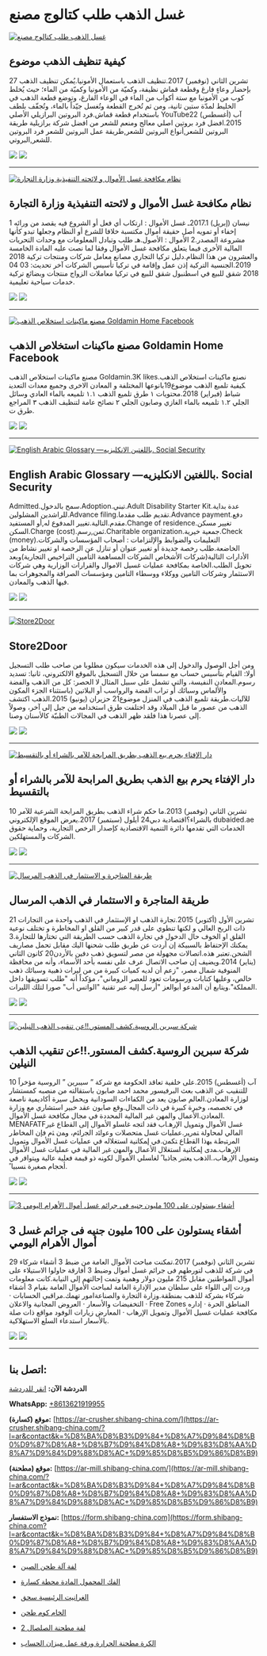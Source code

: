 # غسل الذهب طلب كتالوج مصنع

<a href="https://swt.shibang-china.com/?l=ar&img&k=%D8%BA%D8%B3%D9%84+%D8%A7%D9%84%D8%B0%D9%87%D8%A8+%D8%B7%D9%84%D8%A8+%D9%83%D8%AA%D8%A7%D9%84%D9%88%D8%AC+%D9%85%D8%B5%D9%86%D8%B9" target="_blank">![غسل الذهب طلب كتالوج مصنع](http://static.shibang-china.com/all-800x300/1039.jpg)</a>

## كيفية تنظيف الذهب موضوع
27 تشرين الثاني (نوفمبر) 2017.تنظيف الذهب باستعمال الأمونيا.يُمكن تنظيف الذهب بإحضار وعاءٍ فارغ وقطعة قماش نظيفة، وكميّة من الأمونيا وكميّة من الماء؛ حيث يُخلط كوب من الأمونيا مع ستة أكواب من الماء في الوعاء الفارغ، وتوضع قطعة الذهب في الخليط لمدّة ستين ثانية، ومن ثم تُخرج القطعة وتُغسل جيّداً بالماء، وتُجفّف بلطف باستخدام قطعة قماش.فرد البروتين البرازيلي الأصلي YouTube22 آب (أغسطس) 2015.افضل فرد بروتين اصلي معالج ومنعم للشعر من افضل شركة برازيلية طريقة البروتين للشعر,أنواع البروتين للشعر,طريقة عمل البروتين للشعر فرد البروتين للشعر,البروتي.


<a href="https://whatsapp.shibangsoft.com/WhatsApp.php" target="_blank" title="WhatsApp">![](http://static.shibang-china.com/icon/whatsapp.png)</a> <a href="https://swt.shibang-china.com/?l=ar&icon&k=%D8%BA%D8%B3%D9%84+%D8%A7%D9%84%D8%B0%D9%87%D8%A8+%D8%B7%D9%84%D8%A8+%D9%83%D8%AA%D8%A7%D9%84%D9%88%D8%AC+%D9%85%D8%B5%D9%86%D8%B9" target="_blank">![](http://static.shibang-china.com/icon/chat-ar.png)</a>

---

<a href="https://swt.shibang-china.com/?l=ar&img&k=%D8%BA%D8%B3%D9%84+%D8%A7%D9%84%D8%B0%D9%87%D8%A8+%D8%B7%D9%84%D8%A8+%D9%83%D8%AA%D8%A7%D9%84%D9%88%D8%AC+%D9%85%D8%B5%D9%86%D8%B9" target="_blank">![نظام مكافحة غسل الأموال و لائحته التنفيذية وزارة التجارة](http://static.shibang-china.com/all-800x300/202.jpg)</a>

## نظام مكافحة غسل الأموال و لائحته التنفيذية وزارة التجارة
1 نيسان (إبريل) 2017.1ـ غسل الأموال : ارتكاب أي فعل أو الشروع فيه يقصد من ورائه إخفاء أو تمويه أصل حقيقة أموال مكتسبة خلافا للشرع أو النظام وجعلها تبدو كأنها مشروعة المصدر.2 الأموال : الأصول.هـ طلب وتبادل المعلومات مع وحدات التحريات المالية الأخرى فيما يتعلق مكافحة غسل الأموال وفقا لما نصت عليه المادة الخامسة والعشرون من هذا النظام.دليل تركيا التجاري مصانع معامل شركات ومنتجات تركية 2018 2019.الجنسية التركية إذن عمل وإقامة في تركيا تأسيس الشركات آخر تحديث: 03 04 2018 شقق للبيع في اسطنبول شقق للبيع في تركيا معاملات الزواج منتجات وبضائع تركية خدمات سياحية تعليمية.


<a href="https://whatsapp.shibangsoft.com/WhatsApp.php" target="_blank" title="WhatsApp">![](http://static.shibang-china.com/icon/whatsapp.png)</a> <a href="https://swt.shibang-china.com/?l=ar&icon&k=%D8%BA%D8%B3%D9%84+%D8%A7%D9%84%D8%B0%D9%87%D8%A8+%D8%B7%D9%84%D8%A8+%D9%83%D8%AA%D8%A7%D9%84%D9%88%D8%AC+%D9%85%D8%B5%D9%86%D8%B9" target="_blank">![](http://static.shibang-china.com/icon/chat-ar.png)</a>

---

<a href="https://swt.shibang-china.com/?l=ar&img&k=%D8%BA%D8%B3%D9%84+%D8%A7%D9%84%D8%B0%D9%87%D8%A8+%D8%B7%D9%84%D8%A8+%D9%83%D8%AA%D8%A7%D9%84%D9%88%D8%AC+%D9%85%D8%B5%D9%86%D8%B9" target="_blank">![مصنع ماكينات استخلاص الذهب Goldamin Home Facebook](http://static.shibang-china.com/all-800x300/1276.jpg)</a>

## مصنع ماكينات استخلاص الذهب Goldamin Home Facebook
مصنع ماكينات استخلاص الذهب Goldamin.3K likes.نصنع ماكينات استخلاص الذهب بانوعها المختلفة و المعادن الاخرى وجميع معدات التعدين‎كيفية تلميع الذهب موضوع19 شباط (فبراير) 2018.محتويات ١ طرق تلميع الذهب ١.١ تلميعه بالماء العادي وسائل الجلي ١.٢ تلميعه بالماء الغازي وصابون الجلي ٢ نصائح عامة لتنظيف الذهب ٣ المراجع طرق ت.


<a href="https://whatsapp.shibangsoft.com/WhatsApp.php" target="_blank" title="WhatsApp">![](http://static.shibang-china.com/icon/whatsapp.png)</a> <a href="https://swt.shibang-china.com/?l=ar&icon&k=%D8%BA%D8%B3%D9%84+%D8%A7%D9%84%D8%B0%D9%87%D8%A8+%D8%B7%D9%84%D8%A8+%D9%83%D8%AA%D8%A7%D9%84%D9%88%D8%AC+%D9%85%D8%B5%D9%86%D8%B9" target="_blank">![](http://static.shibang-china.com/icon/chat-ar.png)</a>

---

<a href="https://swt.shibang-china.com/?l=ar&img&k=%D8%BA%D8%B3%D9%84+%D8%A7%D9%84%D8%B0%D9%87%D8%A8+%D8%B7%D9%84%D8%A8+%D9%83%D8%AA%D8%A7%D9%84%D9%88%D8%AC+%D9%85%D8%B5%D9%86%D8%B9" target="_blank">![English Arabic Glossary —باللغتين الانكليزيه. Social Security](http://static.shibang-china.com/all-800x300/1319.jpg)</a>

## English Arabic Glossary —باللغتين الانكليزيه. Social Security
Admitted.سمح بالدخول.Adoption.تبني.Adult Disability Starter Kit.عدة بداية للراشدين المشلولين.Advance filing.تقديم طلب مقدما.Advance payment.دفع مقدم.التالية.تغيير المدفوع له,أو المستفيد.Change of residence.تغيير مسكن السكن.Charge (cost).ثمن,رسم.Charitable organization.جمعية خيرية.Check (money).التعليمات والضوابط والإلتزامات : أصحاب المؤسسات والشركات الخاضعة.طلب رخصة جديدة أو تغيير عنوان أو تنازل عن الرخصة او تغيير نشاط من الأدارات التالية(شركات الأشخاص الشركات المساهمة التأمين التراخيص التجارية)وبعد تحويل الطلب.الخاصة بمكافحة عمليات غسيل الاموال والقرارات الوزارية وهي شركات الاستثمار وشركات التامين ووكلاء ووسطاء التامين ومؤسسات الصرافة والمجوهرات بما فيها الذهب والمعادن.


<a href="https://whatsapp.shibangsoft.com/WhatsApp.php" target="_blank" title="WhatsApp">![](http://static.shibang-china.com/icon/whatsapp.png)</a> <a href="https://swt.shibang-china.com/?l=ar&icon&k=%D8%BA%D8%B3%D9%84+%D8%A7%D9%84%D8%B0%D9%87%D8%A8+%D8%B7%D9%84%D8%A8+%D9%83%D8%AA%D8%A7%D9%84%D9%88%D8%AC+%D9%85%D8%B5%D9%86%D8%B9" target="_blank">![](http://static.shibang-china.com/icon/chat-ar.png)</a>

---

<a href="https://swt.shibang-china.com/?l=ar&img&k=%D8%BA%D8%B3%D9%84+%D8%A7%D9%84%D8%B0%D9%87%D8%A8+%D8%B7%D9%84%D8%A8+%D9%83%D8%AA%D8%A7%D9%84%D9%88%D8%AC+%D9%85%D8%B5%D9%86%D8%B9" target="_blank">![Store2Door](http://static.shibang-china.com/all-800x300/1185.jpg)</a>

## Store2Door
ومن أجل الوصول والدخول إلى هذه الخدمات سيكون مطلوبا من صاحب طلب التسجيل أولا: القيام بتأسيس حساب مع سمسا من خلال التسجيل بالموقع الالكتروني، ثانيا: تسديد رسوم.المعادن النفيسة، والتي تشمل على سبيل المثال لا الحصر: كل من الذهب والفضة والألماس وسبائك أو تراب الفضة والرواسب أو البلاتين (باستثناء الجزء المكون للآليات.طريقة تلميع الذهب في المنزل موضوع21 حزيران (يونيو) 2015.الذهب اكتشف الذهب من عصور ما قبل الميلاد وقد اختلفت طرق استخدامه من جيل إلى آخر، وصولاً إلى عصرنا هذا فلقد ظهر الذهب في المجالات الطبيّة كالأسنان وصنا.


<a href="https://whatsapp.shibangsoft.com/WhatsApp.php" target="_blank" title="WhatsApp">![](http://static.shibang-china.com/icon/whatsapp.png)</a> <a href="https://swt.shibang-china.com/?l=ar&icon&k=%D8%BA%D8%B3%D9%84+%D8%A7%D9%84%D8%B0%D9%87%D8%A8+%D8%B7%D9%84%D8%A8+%D9%83%D8%AA%D8%A7%D9%84%D9%88%D8%AC+%D9%85%D8%B5%D9%86%D8%B9" target="_blank">![](http://static.shibang-china.com/icon/chat-ar.png)</a>

---

<a href="https://swt.shibang-china.com/?l=ar&img&k=%D8%BA%D8%B3%D9%84+%D8%A7%D9%84%D8%B0%D9%87%D8%A8+%D8%B7%D9%84%D8%A8+%D9%83%D8%AA%D8%A7%D9%84%D9%88%D8%AC+%D9%85%D8%B5%D9%86%D8%B9" target="_blank">![دار الإفتاء يحرم بيع الذهب بطريق المرابحة للآمر بالشراء أو بالتقسيط](http://static.shibang-china.com/all-800x300/1324.jpg)</a>

## دار الإفتاء يحرم بيع الذهب بطريق المرابحة للآمر بالشراء أو بالتقسيط
10 تشرين الثاني (نوفمبر) 2013.ما حكم شراء الذهب بطريق المرابحة الشرعية للآمر بالشراء؟اقتصادية دبي24 أيلول (سبتمبر) 2017.يعرض الموقع الإلكتروني dubaided.ae الخدمات التي تقدمها دائرة التنمية الاقتصادية كإصدار الرخص التجارية، وحماية حقوق الشركات والمستهلكين.


<a href="https://whatsapp.shibangsoft.com/WhatsApp.php" target="_blank" title="WhatsApp">![](http://static.shibang-china.com/icon/whatsapp.png)</a> <a href="https://swt.shibang-china.com/?l=ar&icon&k=%D8%BA%D8%B3%D9%84+%D8%A7%D9%84%D8%B0%D9%87%D8%A8+%D8%B7%D9%84%D8%A8+%D9%83%D8%AA%D8%A7%D9%84%D9%88%D8%AC+%D9%85%D8%B5%D9%86%D8%B9" target="_blank">![](http://static.shibang-china.com/icon/chat-ar.png)</a>

---

<a href="https://swt.shibang-china.com/?l=ar&img&k=%D8%BA%D8%B3%D9%84+%D8%A7%D9%84%D8%B0%D9%87%D8%A8+%D8%B7%D9%84%D8%A8+%D9%83%D8%AA%D8%A7%D9%84%D9%88%D8%AC+%D9%85%D8%B5%D9%86%D8%B9" target="_blank">![طريقة المتاجرة و الاستثمار في الذهب المرسال](http://static.shibang-china.com/all-800x300/1257.jpg)</a>

## طريقة المتاجرة و الاستثمار في الذهب المرسال
21 تشرين الأول (أكتوبر) 2015.تجارة الذهب او الإستثمار في الذهب واحدة من التجارات ذات الربح العالي و لكنها تنطوي على قدر كبير من القلق او المخاطرة و تختلف نوعية القلق او الخوف حال الدخول في تجارة الذهب حسب الطريقة التي تختارها للتجارة.3 يمكنك الإحتفاظ بالسبيكة إن أردت عن طريق طلب شحنها اليك مقابل تحمل مصاريف الشحن.تعتبر هذه.اتصالات مجهولة من مصر لتسويق ذهب دفين بالأردن20 كانون الثاني (يناير) 2014.ويضيف إن صاحب الاتصال عرف على نفسه بأحد الأسماء، وأنه من محافظة المنوفية شمال مصر، &quot;زعم أن لديه كميات كبيرة من من ليرات ذهبية وسبائك ذهب خالص، وعليها كتابات ورسومات تعود للعصر الروماني&quot;، مؤكداً أنه &quot;طلب تسويقها داخل المملكة&quot;.ويتابع أن المدعو أبوالعز &quot;أرسل إليه عبر تقنية &quot;الواتس أب&quot; صورا لتلك الليرات.


<a href="https://whatsapp.shibangsoft.com/WhatsApp.php" target="_blank" title="WhatsApp">![](http://static.shibang-china.com/icon/whatsapp.png)</a> <a href="https://swt.shibang-china.com/?l=ar&icon&k=%D8%BA%D8%B3%D9%84+%D8%A7%D9%84%D8%B0%D9%87%D8%A8+%D8%B7%D9%84%D8%A8+%D9%83%D8%AA%D8%A7%D9%84%D9%88%D8%AC+%D9%85%D8%B5%D9%86%D8%B9" target="_blank">![](http://static.shibang-china.com/icon/chat-ar.png)</a>

---

<a href="https://swt.shibang-china.com/?l=ar&img&k=%D8%BA%D8%B3%D9%84+%D8%A7%D9%84%D8%B0%D9%87%D8%A8+%D8%B7%D9%84%D8%A8+%D9%83%D8%AA%D8%A7%D9%84%D9%88%D8%AC+%D9%85%D8%B5%D9%86%D8%B9" target="_blank">![شركة سبرين الروسية.كشف المستور.!!عن تنقيب الذهب النيلين](http://static.shibang-china.com/all-800x300/415.jpg)</a>

## شركة سبرين الروسية.كشف المستور.!!عن تنقيب الذهب النيلين
10 آب (أغسطس) 2015.على خلفية تعاقد الحكومة مع شركة ” سيبرين ” الروسية مؤخراً للتنقيب عن الذهب بعث البرفيسور محمد احمد صابون باستقالته من منصبه كمستشار لوزارة المعادن.العالم صابون يعد من الكفاءات السودانية ويحمل سيرة أكاديمية ناصعة في تخصصه، وخبرة كبيرة في ذات المجال.وقع صابون عقد خبير استشاري مع وزارة المعادن.الأعمال والمهن غير المالية المحددة في مجال مكافحة غسل الأموال. MENAFATFﻏﺴل ﺍﻷﻤﻭﺍل ﻭﺘﻤﻭﻴل ﺍﻹﺭﻫ.ﺎﺏ ﻓﻘﺩ ﺍﺘﺠﻪ ﻏﺎﺴﻠﻭ ﺍﻷﻤﻭﺍل ﺇﻟﻰ ﺍﻟﻘﻁﺎﻉ ﻏﻴﺭ ﺍﻟﻤﺎﻟﻲ ﻟﻤﺤﺎﻭﻟﺔ ﺘﻤﺭﻴﺭ.ﻋﻤﻠﻴﺎﺕ ﻏﺴل ﻤﺘﺤﺼﻼﺕ ﻭﻋﻭﺍﺌﺩ ﺍﻟﺠﺭﺍﺌﻡ، ﻭﻤﻥ ﺜﻡ ﻓﺈﻥ ﺍﻟﻤﺨﺎﻁﺭ ﺍﻟﻤﺭﺘﺒﻁﺔ ﺒﻬﺫﺍ ﺍﻟﻘﻁﺎﻉ ﺘﻜﻤﻥ.ﻓﻲ ﺇﻤﻜﺎﻨﻴﺔ ﺍﺴﺘﻐﻼﻟﻪ ﻓﻲ ﻋﻤﻠﻴﺎﺕ ﻏﺴل ﺍﻷﻤﻭﺍل ﻭﺘﻤﻭﻴل ﺍﻹﺭﻫﺎﺏ.ﻤﺩﻯ ﺇﻤﻜﺎﻨﻴﺔ ﺍﺴﺘﻐﻼل ﺍﻷﻋﻤﺎل ﻭﺍﻟﻤﻬﻥ ﻏﻴﺭ ﺍﻟﻤﺎﻟﻴﺔ ﻓﻲ ﻋﻤﻠﻴﺎﺕ ﻏﺴل ﺍﻷﻤﻭﺍل ﻭﺘﻤﻭﻴل ﺍﻹﺭﻫﺎﺏ،.ﺍﻟﺫﻫﺏ ﻴﻌﺘﺒﺭ ﺠﺎﺫﺒﺎﹰ ﻟﻐﺎﺴﻠﻲ ﺍﻷﻤﻭﺍل ﻟﻜﻭﻨﻪ ﺫﻭ ﻗﻴﻤﺔ ﻓﻌﻠﻴﺔ ﻋﺎﻟﻴﺔ ﻭﻴﺘﻭﺍﻓﺭ ﻓﻲ ﺃﺤﺠﺎﻡ ﺼﻐﻴﺭﺓ ﻨﺴﺒﻴﺎﹰ.


<a href="https://whatsapp.shibangsoft.com/WhatsApp.php" target="_blank" title="WhatsApp">![](http://static.shibang-china.com/icon/whatsapp.png)</a> <a href="https://swt.shibang-china.com/?l=ar&icon&k=%D8%BA%D8%B3%D9%84+%D8%A7%D9%84%D8%B0%D9%87%D8%A8+%D8%B7%D9%84%D8%A8+%D9%83%D8%AA%D8%A7%D9%84%D9%88%D8%AC+%D9%85%D8%B5%D9%86%D8%B9" target="_blank">![](http://static.shibang-china.com/icon/chat-ar.png)</a>

---

<a href="https://swt.shibang-china.com/?l=ar&img&k=%D8%BA%D8%B3%D9%84+%D8%A7%D9%84%D8%B0%D9%87%D8%A8+%D8%B7%D9%84%D8%A8+%D9%83%D8%AA%D8%A7%D9%84%D9%88%D8%AC+%D9%85%D8%B5%D9%86%D8%B9" target="_blank">![3 أشقاء يستولون على 100 مليون جنيه فى جرائم غسل أموال الأهرام اليومي](http://static.shibang-china.com/all-800x300/1087.jpg)</a>

## 3 أشقاء يستولون على 100 مليون جنيه فى جرائم غسل أموال الأهرام اليومي
29 تشرين الثاني (نوفمبر) 2017.تمكنت مباحث الأموال العامة من ضبط 3 أشقاء شركاء فى شركة للذهب لتورطهم فى جرائم غسل أموال وضبط 3 أفارقة حاولوا الاستيلاء على أموال المواطنين مقابل 215 مليون دولار وهمية وتمت إحالتهم إلى النيابة.كانت معلومات وردت إلى اللواء على سلطان مدير الإدارة العامة لمباحث الأموال العامة بقيام 3 أشقاء شركاء بشركة للذهب بمنطقة.وزارة التجارة والصناعةامور تهمك.مراقبي الحسابات &middot; التخفيضات والأسعار &middot; العروض المجانية والاعلان &middot; Free Zones المناطق الحرة &middot; إداره مكافحة عمليات غسيل الأموال وتمويل الإرهاب &middot; المعارض زيارات الوفود مواقع ذات صلة بالأسعار استدعاء السلع الاستهلاكية.


<a href="https://whatsapp.shibangsoft.com/WhatsApp.php" target="_blank" title="WhatsApp">![](http://static.shibang-china.com/icon/whatsapp.png)</a> <a href="https://swt.shibang-china.com/?l=ar&icon&k=%D8%BA%D8%B3%D9%84+%D8%A7%D9%84%D8%B0%D9%87%D8%A8+%D8%B7%D9%84%D8%A8+%D9%83%D8%AA%D8%A7%D9%84%D9%88%D8%AC+%D9%85%D8%B5%D9%86%D8%B9" target="_blank">![](http://static.shibang-china.com/icon/chat-ar.png)</a>

---
## اتصل بنا:

**الدردشة الآن:** [انقر للدردشة](https://swt.shibang-china.com?l=ar&contact&k=%D8%BA%D8%B3%D9%84+%D8%A7%D9%84%D8%B0%D9%87%D8%A8+%D8%B7%D9%84%D8%A8+%D9%83%D8%AA%D8%A7%D9%84%D9%88%D8%AC+%D9%85%D8%B5%D9%86%D8%B9)

**WhatsApp:**  [+8613621919955](https://whatsapp.shibangsoft.com/WhatsApp.php)

**موقع (كسارة):** [https://ar-crusher.shibang-china.com/](https://ar-crusher.shibang-china.com/?l=ar&contact&k=%D8%BA%D8%B3%D9%84+%D8%A7%D9%84%D8%B0%D9%87%D8%A8+%D8%B7%D9%84%D8%A8+%D9%83%D8%AA%D8%A7%D9%84%D9%88%D8%AC+%D9%85%D8%B5%D9%86%D8%B9)

**موقع (مطحنة):** [https://ar-mill.shibang-china.com/](https://ar-mill.shibang-china.com/?l=ar&contact&k=%D8%BA%D8%B3%D9%84+%D8%A7%D9%84%D8%B0%D9%87%D8%A8+%D8%B7%D9%84%D8%A8+%D9%83%D8%AA%D8%A7%D9%84%D9%88%D8%AC+%D9%85%D8%B5%D9%86%D8%B9)

**نموذج الاستفسار:** [https://form.shibang-china.com](https://form.shibang-china.com?l=ar&contact&k=%D8%BA%D8%B3%D9%84+%D8%A7%D9%84%D8%B0%D9%87%D8%A8+%D8%B7%D9%84%D8%A8+%D9%83%D8%AA%D8%A7%D9%84%D9%88%D8%AC+%D9%85%D8%B5%D9%86%D8%B9)

* [لفة آلة طحن الصين](../29/%D9%84%D9%81%D8%A9%20%D8%A2%D9%84%D8%A9%20%D8%B7%D8%AD%D9%86%20%D8%A7%D9%84%D8%B5%D9%8A%D9%86.md)

* [الفك المحمول المادة محطة كسارة](../29/%D8%A7%D9%84%D9%81%D9%83%20%D8%A7%D9%84%D9%85%D8%AD%D9%85%D9%88%D9%84%20%D8%A7%D9%84%D9%85%D8%A7%D8%AF%D8%A9%20%D9%85%D8%AD%D8%B7%D8%A9%20%D9%83%D8%B3%D8%A7%D8%B1%D8%A9.md)

* [الغرانيت الرئيسية سحق](../28/%D8%A7%D9%84%D8%BA%D8%B1%D8%A7%D9%86%D9%8A%D8%AA%20%D8%A7%D9%84%D8%B1%D8%A6%D9%8A%D8%B3%D9%8A%D8%A9%20%D8%B3%D8%AD%D9%82.md)

* [الخام كوم طحن](../26/%D8%A7%D9%84%D8%AE%D8%A7%D9%85%20%D9%83%D9%88%D9%85%20%D8%B7%D8%AD%D9%86.md)

* [2 لفة مطحنة الصلصال](../26/2%20%D9%84%D9%81%D8%A9%20%D9%85%D8%B7%D8%AD%D9%86%D8%A9%20%D8%A7%D9%84%D8%B5%D9%84%D8%B5%D8%A7%D9%84.md)

* [الكرة مطحنة الحرارة ورقة عمل ميزان الحساب](../26/%D8%A7%D9%84%D9%83%D8%B1%D8%A9%20%D9%85%D8%B7%D8%AD%D9%86%D8%A9%20%D8%A7%D9%84%D8%AD%D8%B1%D8%A7%D8%B1%D8%A9%20%D9%88%D8%B1%D9%82%D8%A9%20%D8%B9%D9%85%D9%84%20%D9%85%D9%8A%D8%B2%D8%A7%D9%86%20%D8%A7%D9%84%D8%AD%D8%B3%D8%A7%D8%A8.md)